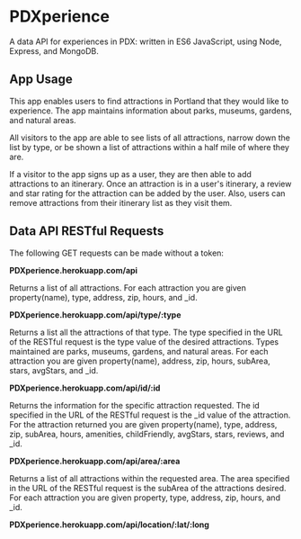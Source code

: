 # PDXperience
A data API for experiences in PDX: written in ES6 JavaScript, using Node, Express, and MongoDB.

## App Usage
This app enables users to find attractions in Portland that they would like to experience.
The app maintains information about parks, museums, gardens, and natural areas.

All visitors to the app are able to see lists of all attractions, narrow down the list by type,
or be shown a list of attractions within a half mile of where they are.

If a visitor to the app signs up as a user, they are then able to add attractions to an itinerary.
Once an attraction is in a user's itinerary, a review and star rating for the attraction can be
added by the user. Also, users can remove attractions from their itinerary list as they visit them.

## Data API RESTful Requests

The following GET requests can be made without a token:

**PDXperience.herokuapp.com/api**

  Returns a list of all attractions. For each attraction you are given property(name), type,
  address, zip, hours, and \_id.
  
**PDXperience.herokuapp.com/api/type/:type**

  Returns a list all the attractions of that type. The type specified in the URL of the RESTful request
  is the type value of the desired attractions. Types maintained are parks, museums, gardens,
  and natural areas. For each attraction you are given property(name), address, zip, hours, subArea,
  stars, avgStars, and \_id.
  
**PDXperience.herokuapp.com/api/id/:id**

  Returns the information for the specific attraction requested. The id specified in the URL of the
  RESTful request is the \_id value of the attraction. For the attraction returned you are given
  property(name), type, address, zip, subArea, hours, amenities, childFriendly, avgStars, stars, reviews,
  and \_id.
  
**PDXperience.herokuapp.com/api/area/:area**

  Returns a list of all attractions within the requested area. The area specified in the URL of the
  RESTful request is the subArea of the attractions desired. For each attraction you are given property,
  type, address, zip, hours, and \_id.
  
**PDXperience.herokuapp.com/api/location/:lat/:long**

  


  


